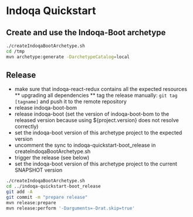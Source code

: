 # Indoqa Quickstart

## Create and use the Indoqa-Boot archetype
```bash
./createIndoqaBootArchetype.sh
cd /tmp
mvn archetype:generate -DarchetypeCatalog=local
```

## Release
* make sure that indoqa-react-redux contains all the expected resources
** upgrading all dependencies
** tag the release manually: `git tag [tagname]` and push it to the remote repository
* release indoqa-boot-bom
* release indoqa-boot (set the version of indoqa-boot-bom to the released version because using ${project.version} does not resolve correctly)
* set the indoqa-boot version of this archetype project to the expected version
* uncomment the sync to indoqa-quickstart-boot_release in createIndoqaBootArchetype.sh
* trigger the release (see below)
* set the indoqa-boot version of this archetype project to the current SNAPSHOT version

```bash
./createIndoqaBootArchetype.sh
cd ../indoqa-quickstart-boot_release
git add -A 
git commit -m "prepare release"
mvn release:prepare
mvn release:perform '-Darguments=-Drat.skip=true'
```
